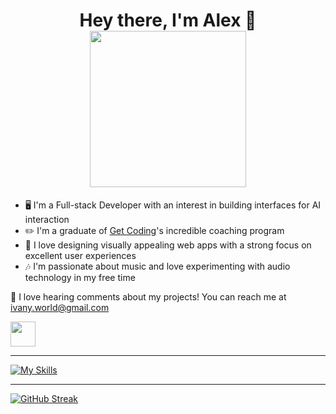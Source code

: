 
<h1 align="center">Hey there, I'm Alex 👋
<img align="center" src="https://media.giphy.com/media/v1.Y2lkPTc5MGI3NjExeHI4YTVucGQ4N281czZrOTkzeGxnM2FpdGpxcDkzd3ZxdWQ5OGdnYyZlcD12MV9pbnRlcm5hbF9naWZfYnlfaWQmY3Q9Zw/R03zWv5p1oNSQd91EP/giphy.gif" width="250" /></h1> 



- 🖥️ I'm a Full-stack Developer with an interest in building interfaces for AI interaction
- ✏️ I'm a graduate of [Get Coding](https://www.getcoding.ca/)'s incredible coaching program
- 🎨 I love designing visually appealing web apps with a strong focus on excellent user experiences
- 🎶 I'm passionate about music and love experimenting with audio technology in my free time

📧 I love hearing comments about my projects!
You can reach me at ivany.world@gmail.com

<a href="https://www.linkedin.com/in/alex-ivany-796466211/">
<img src="https://cdn.jsdelivr.net/gh/devicons/devicon@latest/icons/linkedin/linkedin-original.svg" width="40" height="40" ></img>
</a>

---

[![My Skills](https://skillicons.dev/icons?i=js,ts,react,p5js,html,css,tailwind,figma,vite,ps,ableton,windows)](https://skillicons.dev)

---

<a align="center" href="https://git.io/streak-stats"><img src="https://github-readme-streak-stats.herokuapp.com?user=alexivany&theme=gotham&hide_border=true&exclude_days=Sun%2CSat&background=22272E" alt="GitHub Streak" /></a>

<!--
**alexivany/alexivany** is a ✨ _special_ ✨ repository because its `README.md` (this file) appears on your GitHub profile.

Here are some ideas to get you started:

- 🔭 I’m currently working on ...
- 🌱 I’m currently learning ...
- 👯 I’m looking to collaborate on ...
- 🤔 I’m looking for help with ...
- 💬 Ask me about ...
- 📫 How to reach me: ...
- 😄 Pronouns: ...
- ⚡ Fun fact: ...
-->
